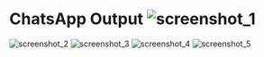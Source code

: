 # ChatsApp Output ![screenshot_1](https://user-images.githubusercontent.com/101027510/205226298-6e4cf5ba-0cd0-4186-b328-58157d343704.png)
![screenshot_2](https://user-images.githubusercontent.com/101027510/205226316-c6f961bf-9938-4a8f-8167-7f992311f2ca.png)
![screenshot_3](https://user-images.githubusercontent.com/101027510/205226323-6620215d-7acb-4980-8db2-23cb11669092.png)
![screenshot_4](https://user-images.githubusercontent.com/101027510/205226352-75588381-38ed-43cb-ba5f-a79bd1332bf2.png)
![screenshot_5](https://user-images.githubusercontent.com/101027510/205226367-1cf1dcaf-b4d4-4d77-85b5-d81d3053ec73.png)
